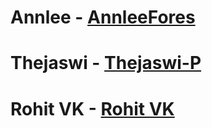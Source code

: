 # Annlee - [AnnleeFores](https://github.com/AnnleeFores)
# Thejaswi - [Thejaswi-P](https://github.com/Thejaswi-P)
# Rohit VK - [Rohit VK](https://github.com/Rohivkt888)
